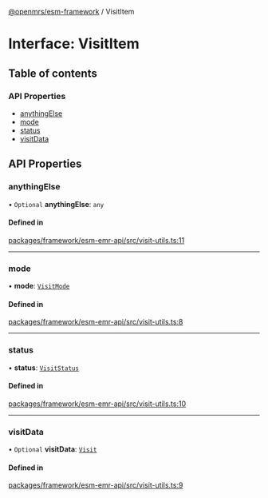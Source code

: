 [@openmrs/esm-framework](../API.md) / VisitItem

# Interface: VisitItem

## Table of contents

### API Properties

- [anythingElse](VisitItem.md#anythingelse)
- [mode](VisitItem.md#mode)
- [status](VisitItem.md#status)
- [visitData](VisitItem.md#visitdata)

## API Properties

### anythingElse

• `Optional` **anythingElse**: `any`

#### Defined in

[packages/framework/esm-emr-api/src/visit-utils.ts:11](https://github.com/openmrs/openmrs-esm-core/blob/main/packages/framework/esm-emr-api/src/visit-utils.ts#L11)

___

### mode

• **mode**: [`VisitMode`](../enums/VisitMode.md)

#### Defined in

[packages/framework/esm-emr-api/src/visit-utils.ts:8](https://github.com/openmrs/openmrs-esm-core/blob/main/packages/framework/esm-emr-api/src/visit-utils.ts#L8)

___

### status

• **status**: [`VisitStatus`](../enums/VisitStatus.md)

#### Defined in

[packages/framework/esm-emr-api/src/visit-utils.ts:10](https://github.com/openmrs/openmrs-esm-core/blob/main/packages/framework/esm-emr-api/src/visit-utils.ts#L10)

___

### visitData

• `Optional` **visitData**: [`Visit`](Visit.md)

#### Defined in

[packages/framework/esm-emr-api/src/visit-utils.ts:9](https://github.com/openmrs/openmrs-esm-core/blob/main/packages/framework/esm-emr-api/src/visit-utils.ts#L9)
